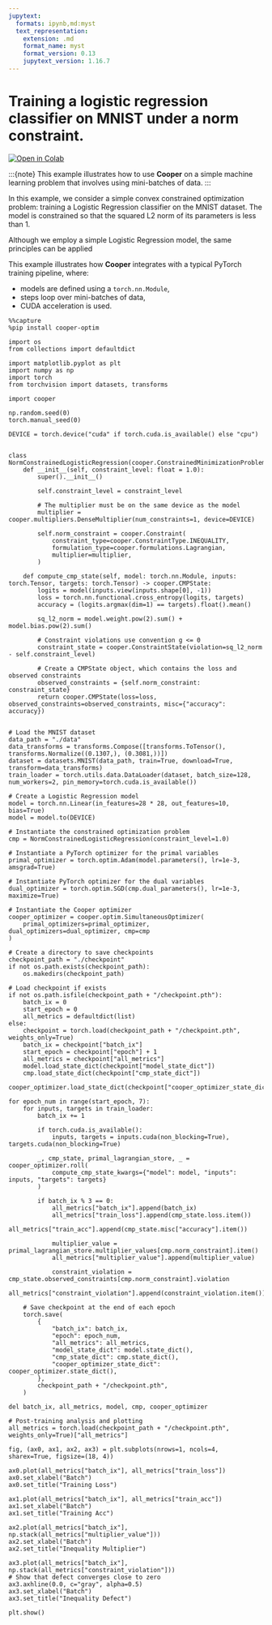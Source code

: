 ```yaml
---
jupytext:
  formats: ipynb,md:myst
  text_representation:
    extension: .md
    format_name: myst
    format_version: 0.13
    jupytext_version: 1.16.7
---
```


# Training a logistic regression classifier on MNIST under a norm constraint.

[![Open in Colab](https://colab.research.google.com/assets/colab-badge.svg)](https://colab.research.google.com/github/cooper-org/cooper/blob/main/docs/source/notebooks/plot_mnist_logistic_regression.ipynb)


:::{note}
This example illustrates how to use **Cooper** on a simple machine learning problem
that involves using mini-batches of data.
:::

In this example, we consider a simple convex constrained optimization problem: training
a Logistic Regression classifier on the MNIST dataset. The model is constrained so that
the squared L2 norm of its parameters is less than 1.

Although we employ a simple Logistic Regression model, the same principles can be applied

This example illustrates how **Cooper** integrates with a typical PyTorch training
pipeline, where:
- models are defined using a ``torch.nn.Module``,
- steps loop over mini-batches of data,
- CUDA acceleration is used.

```{code-cell} ipython3
%%capture
%pip install cooper-optim
```

```{code-cell} ipython3
import os
from collections import defaultdict

import matplotlib.pyplot as plt
import numpy as np
import torch
from torchvision import datasets, transforms

import cooper

np.random.seed(0)
torch.manual_seed(0)

DEVICE = torch.device("cuda" if torch.cuda.is_available() else "cpu")


class NormConstrainedLogisticRegression(cooper.ConstrainedMinimizationProblem):
    def __init__(self, constraint_level: float = 1.0):
        super().__init__()

        self.constraint_level = constraint_level

        # The multiplier must be on the same device as the model
        multiplier = cooper.multipliers.DenseMultiplier(num_constraints=1, device=DEVICE)

        self.norm_constraint = cooper.Constraint(
            constraint_type=cooper.ConstraintType.INEQUALITY,
            formulation_type=cooper.formulations.Lagrangian,
            multiplier=multiplier,
        )

    def compute_cmp_state(self, model: torch.nn.Module, inputs: torch.Tensor, targets: torch.Tensor) -> cooper.CMPState:
        logits = model(inputs.view(inputs.shape[0], -1))
        loss = torch.nn.functional.cross_entropy(logits, targets)
        accuracy = (logits.argmax(dim=1) == targets).float().mean()

        sq_l2_norm = model.weight.pow(2).sum() + model.bias.pow(2).sum()

        # Constraint violations use convention g <= 0
        constraint_state = cooper.ConstraintState(violation=sq_l2_norm - self.constraint_level)

        # Create a CMPState object, which contains the loss and observed constraints
        observed_constraints = {self.norm_constraint: constraint_state}
        return cooper.CMPState(loss=loss, observed_constraints=observed_constraints, misc={"accuracy": accuracy})


# Load the MNIST dataset
data_path = "./data"
data_transforms = transforms.Compose([transforms.ToTensor(), transforms.Normalize((0.1307,), (0.3081,))])
dataset = datasets.MNIST(data_path, train=True, download=True, transform=data_transforms)
train_loader = torch.utils.data.DataLoader(dataset, batch_size=128, num_workers=2, pin_memory=torch.cuda.is_available())

# Create a Logistic Regression model
model = torch.nn.Linear(in_features=28 * 28, out_features=10, bias=True)
model = model.to(DEVICE)

# Instantiate the constrained optimization problem
cmp = NormConstrainedLogisticRegression(constraint_level=1.0)

# Instantiate a PyTorch optimizer for the primal variables
primal_optimizer = torch.optim.Adam(model.parameters(), lr=1e-3, amsgrad=True)

# Instantiate PyTorch optimizer for the dual variables
dual_optimizer = torch.optim.SGD(cmp.dual_parameters(), lr=1e-3, maximize=True)

# Instantiate the Cooper optimizer
cooper_optimizer = cooper.optim.SimultaneousOptimizer(
    primal_optimizers=primal_optimizer, dual_optimizers=dual_optimizer, cmp=cmp
)

# Create a directory to save checkpoints
checkpoint_path = "./checkpoint"
if not os.path.exists(checkpoint_path):
    os.makedirs(checkpoint_path)

# Load checkpoint if exists
if not os.path.isfile(checkpoint_path + "/checkpoint.pth"):
    batch_ix = 0
    start_epoch = 0
    all_metrics = defaultdict(list)
else:
    checkpoint = torch.load(checkpoint_path + "/checkpoint.pth", weights_only=True)
    batch_ix = checkpoint["batch_ix"]
    start_epoch = checkpoint["epoch"] + 1
    all_metrics = checkpoint["all_metrics"]
    model.load_state_dict(checkpoint["model_state_dict"])
    cmp.load_state_dict(checkpoint["cmp_state_dict"])
    cooper_optimizer.load_state_dict(checkpoint["cooper_optimizer_state_dict"])

for epoch_num in range(start_epoch, 7):
    for inputs, targets in train_loader:
        batch_ix += 1

        if torch.cuda.is_available():
            inputs, targets = inputs.cuda(non_blocking=True), targets.cuda(non_blocking=True)

        _, cmp_state, primal_lagrangian_store, _ = cooper_optimizer.roll(
            compute_cmp_state_kwargs={"model": model, "inputs": inputs, "targets": targets}
        )

        if batch_ix % 3 == 0:
            all_metrics["batch_ix"].append(batch_ix)
            all_metrics["train_loss"].append(cmp_state.loss.item())
            all_metrics["train_acc"].append(cmp_state.misc["accuracy"].item())

            multiplier_value = primal_lagrangian_store.multiplier_values[cmp.norm_constraint].item()
            all_metrics["multiplier_value"].append(multiplier_value)

            constraint_violation = cmp_state.observed_constraints[cmp.norm_constraint].violation
            all_metrics["constraint_violation"].append(constraint_violation.item())

    # Save checkpoint at the end of each epoch
    torch.save(
        {
            "batch_ix": batch_ix,
            "epoch": epoch_num,
            "all_metrics": all_metrics,
            "model_state_dict": model.state_dict(),
            "cmp_state_dict": cmp.state_dict(),
            "cooper_optimizer_state_dict": cooper_optimizer.state_dict(),
        },
        checkpoint_path + "/checkpoint.pth",
    )

del batch_ix, all_metrics, model, cmp, cooper_optimizer

# Post-training analysis and plotting
all_metrics = torch.load(checkpoint_path + "/checkpoint.pth", weights_only=True)["all_metrics"]

fig, (ax0, ax1, ax2, ax3) = plt.subplots(nrows=1, ncols=4, sharex=True, figsize=(18, 4))

ax0.plot(all_metrics["batch_ix"], all_metrics["train_loss"])
ax0.set_xlabel("Batch")
ax0.set_title("Training Loss")

ax1.plot(all_metrics["batch_ix"], all_metrics["train_acc"])
ax1.set_xlabel("Batch")
ax1.set_title("Training Acc")

ax2.plot(all_metrics["batch_ix"], np.stack(all_metrics["multiplier_value"]))
ax2.set_xlabel("Batch")
ax2.set_title("Inequality Multiplier")

ax3.plot(all_metrics["batch_ix"], np.stack(all_metrics["constraint_violation"]))
# Show that defect converges close to zero
ax3.axhline(0.0, c="gray", alpha=0.5)
ax3.set_xlabel("Batch")
ax3.set_title("Inequality Defect")

plt.show()
```
